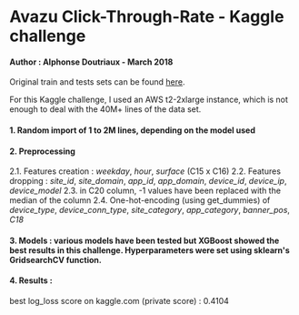 

# Avazu Click-Through-Rate - Kaggle challenge
#### Author : Alphonse Doutriaux - March 2018

Original train and tests sets can be found [here](https://www.kaggle.com/c/avazu-ctr-prediction).

For this Kaggle challenge, I used an AWS t2-2xlarge instance, which is not enough to deal with the 40M+ lines of the data set.

#### 1. Random import of 1 to 2M lines, depending on the model used 

#### 2. Preprocessing
2.1. Features creation : *weekday*, *hour*, *surface* (C15 x C16)
2.2. Features dropping : *site_id*, *site_domain*, *app_id*, *app_domain*, *device_id*, *device_ip*, *device_model*
2.3. in C20 column, -1 values have been replaced with the median of the column
2.4. One-hot-encoding (using get_dummies) of *device_type*, *device_conn_type*, *site_category*, *app_category*, *banner_pos*, *C18*  

#### 3. Models : various models have been tested but XGBoost showed the best results in this challenge. Hyperparameters were set using sklearn's GridsearchCV function.

#### 4. Results :
best log_loss score on kaggle.com (private score) : 0.4104



